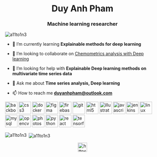 <h1 align="center">Duy Anh Pham</h1>
<h3 align="center">Machine learning researcher</h3>

<p align="left"> <img src="https://komarev.com/ghpvc/?username=a11to1n3" alt="a11to1n3" /> </p>

- 🌱 I’m currently learning **Explainable methods for deep learning**

- 👯 I’m looking to collaborate on [Chemometrics analysis with Deep learning](https://github.com/a11to1n3/VIS-Chemometrics-MLDL)

- 🤝 I’m looking for help with **Explainable Deep learning methods on multivariate time series data**

- 💬 Ask me about **Time series analysis, Deep learning**

- 📫 How to reach me **duyanhpham@outlook.com**

<p align="left"><img src="https://devicons.github.io/devicon/devicon.git/icons/backbonejs/backbonejs-original-wordmark.svg" alt="backbonejs" width="40" height="40"/> <img src="https://devicons.github.io/devicon/devicon.git/icons/css3/css3-original-wordmark.svg" alt="css3" width="40" height="40"/> <img src="https://devicons.github.io/devicon/devicon.git/icons/docker/docker-original-wordmark.svg" alt="docker" width="40" height="40"/> <img src="https://www.vectorlogo.zone/logos/figma/figma-icon.svg" alt="figma" width="40" height="40"/> <img src="https://www.vectorlogo.zone/logos/firebase/firebase-icon.svg" alt="firebase" width="40" height="40"/> <img src="https://www.vectorlogo.zone/logos/git-scm/git-scm-icon.svg" alt="git" width="40" height="40"/> <img src="https://devicons.github.io/devicon/devicon.git/icons/html5/html5-original-wordmark.svg" alt="html5" width="40" height="40"/> <img src="https://www.vectorlogo.zone/logos/adobe_illustrator/adobe_illustrator-icon.svg" alt="illustrator" width="40" height="40"/> <img src="https://devicons.github.io/devicon/devicon.git/icons/javascript/javascript-original.svg" alt="javascript" width="40" height="40"/> <img src="https://www.vectorlogo.zone/logos/jenkins/jenkins-icon.svg" alt="jenkins" width="40" height="40"/> <img src="https://devicons.github.io/devicon/devicon.git/icons/linux/linux-original.svg" alt="linux" width="40" height="40"/> <img src="https://devicons.github.io/devicon/devicon.git/icons/mysql/mysql-original-wordmark.svg" alt="mysql" width="40" height="40"/> <img src="https://www.vectorlogo.zone/logos/opencv/opencv-icon.svg" alt="opencv" width="40" height="40"/> <img src="https://devicons.github.io/devicon/devicon.git/icons/photoshop/photoshop-plain.svg" alt="photoshop" width="40" height="40"/> <img src="https://devicons.github.io/devicon/devicon.git/icons/python/python-original.svg" alt="python" width="40" height="40"/> <img src="https://devicons.github.io/devicon/devicon.git/icons/react/react-original-wordmark.svg" alt="react" width="40" height="40"/> <img src="https://www.vectorlogo.zone/logos/tensorflow/tensorflow-icon.svg" alt="tensorflow" width="40" height="40"/></p><p><img align="left" src="https://github-readme-stats.vercel.app/api/top-langs/?username=a11to1n3&layout=compact&hide=html" alt="a11to1n3" /></p>

<p>&nbsp;<img align="center" src="https://github-readme-stats.vercel.app/api?username=a11to1n3&show_icons=true" alt="a11to1n3" /></p>

<p align="center">
<a href="https://linkedin.com/in/https://www.linkedin.com/in/duypham1613/" target="blank"><img align="center" src="https://cdn.jsdelivr.net/npm/simple-icons@3.0.1/icons/linkedin.svg" alt="https://www.linkedin.com/in/duypham1613/" height="30" width="30" /></a>
</p>
